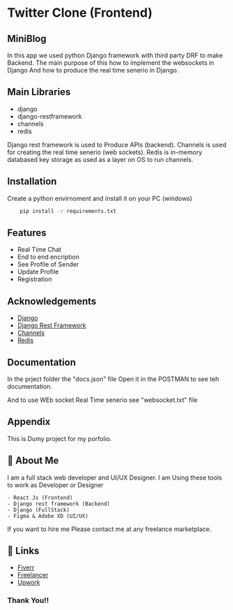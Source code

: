 
# Twitter Clone (Frontend)
## MiniBlog
In this app we used python Django framework with third party 
DRF to make Backend. The main purpose of this how to
implement the websockets in Django And how to produce the 
real time senerio in Django.

## Main Libraries

- django
- django-restframework
- channels
- redis


Django rest framework is used to Produce APIs (backend).
Channels is used for creating the real time senerio (web sockets). Redis is in-memory databased key storage as used as a layer on OS to run channels.

## Installation

Create a python envirnoment and install it on your PC (windows)

```bash
    pip install -r requirements.txt
```

## Features

- Real Time Chat 
- End to end encription
- See Profile of Sender
- Update Profile
- Registration

## Acknowledgements

 - [Django](https://www.djangoproject.com/)
 - [Django Rest Framework](https://www.django-rest-framework.org/)
 - [Channels](https://channels.readthedocs.io/en/stable/)
 - [Redis](https://redis.io)


## Documentation

In the prject folder the "docs.json" file Open it in the POSTMAN to see teh documentation.

And to use WEb socket Real Time senerio see "websocket.txt" file

## Appendix

This is Dumy project for my porfolio. 




## 🚀 About Me
I am a full stack web developer and UI/UX Designer.
I am Using these tools to work as Developer or Designer

    - React Js (Frontend)
    - Django rest framework (Backend)
    - Django (FullStack)
    - Figma & Adobe XD (UI/UX)

If you want to hire me Please contact me at any freelance marketplace.

## 🔗 Links

- [Fiverr](https://www.fiverr.com/users/markhorworker)
- [Freelancer](https://www.freelancer.com/u/markhorworker)
- [Upwork](https://www.upwork.com/freelancers/~01554bb98da4f7ad0f)


### Thank You!!
